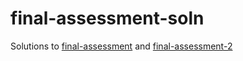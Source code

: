final-assessment-soln
=====================

Solutions to [final-assessment](https://github.com/zipfian/final-assessment) and [final-assessment-2](https://github.com/zipfian/final-assessment-2)
